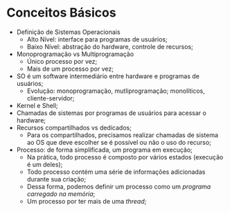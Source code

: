 # Conceitos Básicos

- Definição de Sistemas Operacionais
  - Alto Nível: interface para programas de usuários;
  - Baixo Nível: abstração do hardware, controle de recursos;
- Monoprogramação vs Multiprogramação
  - Único processo por vez;
  - Mais de um processo por vez;
- SO é um software intermediário entre hardware e programas de usuários;
  - Evolução: monoprogramação, mutliprogramação; monolíticos, cliente-servidor;
- Kernel e Shell;
- Chamadas de sistemas por programas de usuários para acessar o hardware;
- Recursos compartilhados vs dedicados;
  - Para os compartilhados, precisamos realizar chamadas de sistema ao OS que deve escolher se é possível ou não o uso do recurso;
- Processo: de forma simplificada, um programa em execução;
  - Na prática, todo processo é composto por vários estados (execução é um deles);
  - Todo processo contém uma série de informações adicionadas durante sua criação;
  - Dessa forma, podemos definir um processo como um *programa carregado na memória*;
  - Um processo por ter mais de uma *thread*;
